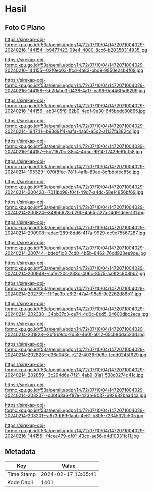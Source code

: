 # Hasil

## Foto C Plano

https://sirekap-obj-formc.kpu.go.id/f53a/pemilu/pdpr/14/72/07/10/04/1472071004029-20240216-144154--b9477423-09e4-4080-8cc6-b20350314935.jpg

https://sirekap-obj-formc.kpu.go.id/f53a/pemilu/pdpr/14/72/07/10/04/1472071004029-20240216-144155--02f0eb03-ffcd-4a83-bbd9-9850e24b4f09.jpg

https://sirekap-obj-formc.kpu.go.id/f53a/pemilu/pdpr/14/72/07/10/04/1472071004029-20240216-144156--5b2dabe3-d438-4a17-bc96-0e446f5d6299.jpg

https://sirekap-obj-formc.kpu.go.id/f53a/pemilu/pdpr/14/72/07/10/04/1472071004029-20240216-144156--ab3405f8-62b0-4edf-9e30-645bbdc80865.jpg

https://sirekap-obj-formc.kpu.go.id/f53a/pemilu/pdpr/14/72/07/10/04/1472071004029-20240214-194741--b93d91f4-aafa-4aa5-a5d2-a1137fa3824c.jpg

https://sirekap-obj-formc.kpu.go.id/f53a/pemilu/pdpr/14/72/07/10/04/1472071004029-20240216-144157--5b21670c-88c4-4d5c-9914-12429e61cf58.jpg

https://sirekap-obj-formc.kpu.go.id/f53a/pemilu/pdpr/14/72/07/10/04/1472071004029-20240214-195329--070f8fec-781f-4afb-89ae-8cfbbbfec85d.jpg

https://sirekap-obj-formc.kpu.go.id/f53a/pemilu/pdpr/14/72/07/10/04/1472071004029-20240214-200420--7011bb98-f04f-49d7-a4dc-58e14856bf69.jpg

https://sirekap-obj-formc.kpu.go.id/f53a/pemilu/pdpr/14/72/07/10/04/1472071004029-20240214-200824--348b6628-b200-4a65-a27a-f4d91deec131.jpg

https://sirekap-obj-formc.kpu.go.id/f53a/pemilu/pdpr/14/72/07/10/04/1472071004029-20240214-200908--adacf289-8dd6-417a-9929-dc9e75567287.jpg

https://sirekap-obj-formc.kpu.go.id/f53a/pemilu/pdpr/14/72/07/10/04/1472071004029-20240214-200744--bdebf1c3-7cd0-4b5b-8462-76cd928ee9de.jpg

https://sirekap-obj-formc.kpu.go.id/f53a/pemilu/pdpr/14/72/07/10/04/1472071004029-20240214-200948--cafe220c-238c-406c-8575-aa9f2c808bb7.jpg

https://sirekap-obj-formc.kpu.go.id/f53a/pemilu/pdpr/14/72/07/10/04/1472071004029-20240214-202739--11f1ac3b-a6f2-47a4-98a5-9e2262d88b11.jpg

https://sirekap-obj-formc.kpu.go.id/f53a/pemilu/pdpr/14/72/07/10/04/1472071004029-20240214-202338--34bb37c3-ce74-4d0c-8bd5-64600dbc2eca.jpg

https://sirekap-obj-formc.kpu.go.id/f53a/pemilu/pdpr/14/72/07/10/04/1472071004029-20240214-201928--2bf9b9dc-2d58-460f-a012-65cb84da523d.jpg

https://sirekap-obj-formc.kpu.go.id/f53a/pemilu/pdpr/14/72/07/10/04/1472071004029-20240214-202823--d36e043d-e212-4036-9d8c-fcdd0245f929.jpg

https://sirekap-obj-formc.kpu.go.id/f53a/pemilu/pdpr/14/72/07/10/04/1472071004029-20240214-202859--3c294d6e-7f21-4ab9-81a1-538c0274d41c.jpg

https://sirekap-obj-formc.kpu.go.id/f53a/pemilu/pdpr/14/72/07/10/04/1472071004029-20240214-203237--d0bf68a6-f87e-423a-9037-692682baa44a.jpg

https://sirekap-obj-formc.kpu.go.id/f53a/pemilu/pdpr/14/72/07/10/04/1472071004029-20240214-203201--a673df69-1abb-4e61-b805-7234532fc505.jpg

https://sirekap-obj-formc.kpu.go.id/f53a/pemilu/pdpr/14/72/07/10/04/1472071004029-20240216-144155--f4cee479-df01-43cd-ae56-d4d10331fc11.jpg


## Metadata

| Key        | Value               |
| ---------- | ------------------- |
| Time Stamp | 2024-02-17 13:05:41 |
| Kode Dapil | 1401                |



